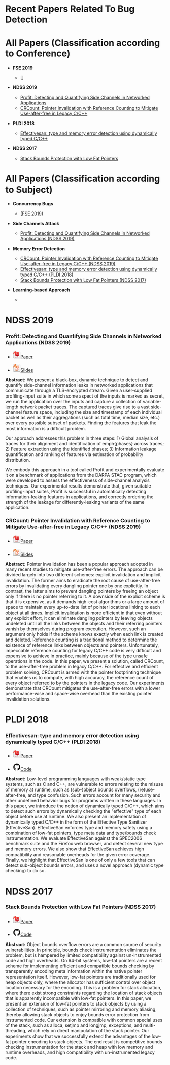 # Recent Papers Related To Bug Detection

# All Papers (Classification according to Conference)

- **FSE 2019**
  - []

- **NDSS 2019**
  - [Profit: Detecting and Quantifying Side Channels in Networked Applications](#profit-detecting-and-quantifying-side-channels-in-networked-applications-ndss-2019)
  - [CRCount: Pointer Invalidation with Reference Counting to Mitigate Use-after-free in Legacy C/C++](#crcount-pointer-invalidation-with-reference-counting-to-mitigate-use-after-free-in-legacy-cc-ndss-2019)

- **PLDI 2018**
  - [Effectivesan: type and memory error detection using dynamically typed C/C++](#effectivesan-type-and-memory-error-detection-using-dynamically-typed-cc-pldi-2018)

- **NDSS 2017**
  - [Stack Bounds Protection with Low Fat Pointers](#stack-bounds-protection-with-low-fat-pointers-ndss-2017)
    



# All Papers (Classification according to Subject)

- **Concurrency Bugs**
  - [ (FSE 2019)]()

- **Side Channels Attack**
  - [Profit: Detecting and Quantifying Side Channels in Networked Applications (NDSS 2019)](#profit-detecting-and-quantifying-side-channels-in-networked-applications-ndss-2019)

- **Memory Error Detection**
  - [CRCount: Pointer Invalidation with Reference Counting to Mitigate Use-after-free in Legacy C/C++ (NDSS 2019)](#crcount-pointer-invalidation-with-reference-counting-to-mitigate-use-after-free-in-legacy-cc-ndss-2019)
  - [Effectivesan: type and memory error detection using dynamically typed C/C++ (PLDI 2018)](#effectivesan-type-and-memory-error-detection-using-dynamically-typed-cc-pldi-2018)
  - [Stack Bounds Protection with Low Fat Pointers (NDSS 2017)](#stack-bounds-protection-with-low-fat-pointers-ndss-2017)

- **Learning-based Approach**
  - [](#)






# NDSS 2019

### Profit: Detecting and Quantifying Side Channels in Networked Applications (NDSS 2019)

* <img src="image/pdf_24px.png">[Paper](./Paper/NDSS19_Profit.pdf)

* <img src="image/ppt_24px.png">[Slides](https://www.ndss-symposium.org/wp-content/uploads/ndss2019_05B-2_Rosner_slides.pdf)

**Abstract:** We present a black-box, dynamic technique to detect and quantify side-channel information leaks in networked applications that communicate through a TLS-encrypted stream. Given a user-supplied profiling-input suite in which some aspect of the inputs is marked as secret, we run the application over the inputs and capture a collection of variable-length network packet traces. The captured traces give rise to a vast side-channel feature space, including the size and timestamp of each individual packet as well as their aggregations (such as total time, median size, etc.) over every possible subset of packets. Finding the features that leak the most information is a difficult problem.

Our approach addresses this problem in three steps: 1) Global analysis of traces for their alignment and identification of emph{phases} across traces; 2) Feature extraction using the identified phases; 3) Information leakage quantification and ranking of features via estimation of probability distribution.

We embody this approach in a tool called Profit and experimentally evaluate it on a benchmark of applications from the DARPA STAC program, which were developed to assess the effectiveness of side-channel analysis techniques. Our experimental results demonstrate that, given suitable profiling-input suites, Profit is successful in automatically detecting information-leaking features in applications, and correctly ordering the strength of the leakage for differently-leaking variants of the same application.


### CRCount: Pointer Invalidation with Reference Counting to Mitigate Use-after-free in Legacy C/C++ (NDSS 2019)

* <img src="image/pdf_24px.png">[Paper](./Paper/NDSS19_CRCount.pdf)

* <img src="image/ppt_24px.png">[Slides](https://www.ndss-symposium.org/wp-content/uploads/ndss2019_05A-4_Shin_slides.pdf.pdf)

**Abstract:** Pointer invalidation has been a popular approach adopted in many recent studies to mitigate use-after-free errors. The approach can be divided largely into two different schemes: explicit invalidation and implicit invalidation. The former aims to eradicate the root cause of use-after-free errors by invalidating every dangling pointer one by one explicitly. In contrast, the latter aims to prevent dangling pointers by freeing an object only if there is no pointer referring to it. A downside of the explicit scheme is that it is expensive, as it demands high-cost algorithms or a large amount of space to maintain every up-to-date list of pointer locations linking to each object at all times. Implicit invalidation is more efficient in that even without any explicit effort, it can eliminate dangling pointers by leaving objects undeleted until all the links between the objects and their referring pointers vanish by themselves during program execution. However, such an argument only holds if the scheme knows exactly when each link is created and deleted. Reference counting is a traditional method to determine the existence of reference links between objects and pointers. Unfortunately, impeccable reference counting for legacy C/C++ code is very difficult and expensive to achieve in practice, mainly because of the type unsafe operations in the code. In this paper, we present a solution, called CRCount, to the use-after-free problem in legacy C/C++. For effective and efficient problem solving, CRCount is armed with the pointer footprinting technique that enables us to compute, with high accuracy, the reference count of every object referred to by the pointers in the legacy code. Our experiments demonstrate that CRCount mitigates the use-after-free errors with a lower performance-wise and space-wise overhead than the existing pointer invalidation solutions.




# PLDI 2018 

### Effectivesan: type and memory error detection using dynamically typed C/C++ (PLDI 2018)

* <img src="image/pdf_24px.png">[Paper](./Paper/PLDI18_EffectiveSan.pdf)

* <img src="image/github_24px.png">[Code](https://github.com/GJDuck/EffectiveSan)

**Abstract:** Low-level programming languages with weak/static type systems, such as C and C++, are vulnerable to errors relating to the misuse of memory at runtime, such as (sub-)object bounds overflows, (re)use-after-free, and type confusion. Such errors account for many security and other undefined behavior bugs for programs written in these languages. In this paper, we introduce the notion of dynamically typed C/C++, which aims to detect such errors by dynamically checking the "effective" type of each object before use at runtime. We also present an implementation of dynamically typed C/C++ in the form of the Effective Type Sanitizer (EffectiveSan). EffectiveSan enforces type and memory safety using a combination of low-fat pointers, type meta data and type/bounds check instrumentation. We evaluate EffectiveSan against the SPEC2006 benchmark suite and the Firefox web browser, and detect several new type and memory errors. We also show that EffectiveSan achieves high compatibility and reasonable overheads for the given error coverage. Finally, we highlight that EffectiveSan is one of only a few tools that can detect sub-object bounds errors, and uses a novel approach (dynamic type checking) to do so.




# NDSS 2017

### Stack Bounds Protection with Low Fat Pointers (NDSS 2017)

* <img src="image/pdf_24px.png">[Paper](./Paper/NDSS17_LowFat.pdf)

* <img src="image/github_24px.png">[Code](https://github.com/GJDuck/LowFat)

**Abstract:** Object bounds overflow errors are a common source of security vulnerabilities. In principle, bounds check instrumentation eliminates the problem, but is hampered by limited compatibility against un-instrumented code and high overheads. On 64-bit systems, low-fat pointers are a recent scheme for implementing efficient and compatible bounds checking by transparently encoding meta information within the native pointer representation itself. However, low-fat pointers are traditionally used for heap objects only, where the allocator has sufficient control over object location necessary for the encoding. This is a problem for stack allocation, where there exist strong constraints regarding the location of stack objects that is apparently incompatible with low-fat pointers. In this paper, we present an extension of low-fat pointers to stack objects by using a collection of techniques, such as pointer mirroring and memory aliasing, thereby allowing stack objects to enjoy bounds error protection from instrumented code. Our extension is compatible with common special uses of the stack, such as alloca, setjmp and longjmp, exceptions, and multi-threading, which rely on direct manipulation of the stack pointer. Our experiments show that we successfully extend the advantages of the low-fat pointer encoding to stack objects. The end result is competitive bounds checking instrumentation for the stack and heap with low memory and runtime overheads, and high compatibility with un-instrumented legacy code.